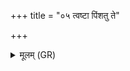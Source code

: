 +++
title = "०५ त्वष्टा पिंशतु ते"

+++
<details><summary>मूलम् (GR)</summary>

त्वष्टा पिंशतु ते प्रजां  
धाता तोकं दधातु ते ।  
राका सीव्यतु सूच्या  
भूतस्येशाना भुवनस्य देवी ॥
</details>